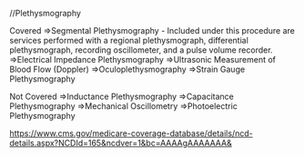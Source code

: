 //Plethysmography 

Covered
=>Segmental Plethysmography - Included under this procedure are services performed with a regional plethysmograph, differential plethysmograph, recording oscillometer, and a pulse volume recorder.
=>Electrical Impedance Plethysmography
=>Ultrasonic Measurement of Blood Flow (Doppler)
=>Oculoplethysmography 
=>Strain Gauge Plethysmography

Not Covered
=>Inductance Plethysmography
=>Capacitance Plethysmography
=>Mechanical Oscillometry 
=>Photoelectric Plethysmography


https://www.cms.gov/medicare-coverage-database/details/ncd-details.aspx?NCDId=165&ncdver=1&bc=AAAAgAAAAAAA&



